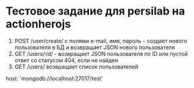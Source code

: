 # Тестовое задание для persilab на actionherojs

1. POST /user/create/ с полями e-mail, имя, пароль - создает нового пользователя в БД и возвращает JSON нового пользователя
2. GET /users/:id/ - возвращает JSON пользователя по ID или пустой ответ со статусом 404, если не найден
3. GET /users/ возвращает список пользователей

host: 'mongodb://localhost:27017/test'